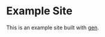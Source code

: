 # Example Site

This is an example site built with [gen].

[gen]: https://github.com/astrophena/gen
